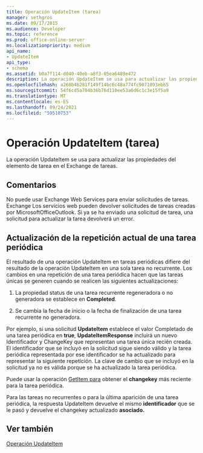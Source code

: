 ```yaml
---
title: Operación UpdateItem (tarea)
manager: sethgros
ms.date: 09/17/2015
ms.audience: Developer
ms.topic: reference
ms.prod: office-online-server
ms.localizationpriority: medium
api_name:
- UpdateItem
api_type:
- schema
ms.assetid: b0a7f114-d040-40eb-a8f3-05ea6489e472
description: La operación UpdateItem se usa para actualizar las propiedades del elemento de tarea en el Exchange de tareas.
ms.openlocfilehash: a268b4b281f149f14bc6c48a774fc9071093ebb5
ms.sourcegitcommit: 54f6cd5a704b36b76d110ee53a6d6c1c3e15f5a9
ms.translationtype: MT
ms.contentlocale: es-ES
ms.lasthandoff: 09/24/2021
ms.locfileid: "59510753"
---
```

# <a name="updateitem-operation-task"></a>Operación UpdateItem (tarea)

La operación UpdateItem se usa para actualizar las propiedades del elemento de tarea en el Exchange de tareas.
  
## <a name="remarks"></a>Comentarios

No puede usar Exchange Web Services para enviar solicitudes de tareas. Exchange Los servicios web pueden devolver solicitudes de tareas creadas por MicrosoftOfficeOutlook. Si ya se ha enviado una solicitud de tarea, una solicitud para actualizar la tarea devolverá un error.
  
## <a name="updating-the-current-occurrence-of-a-recurring-task"></a>Actualización de la repetición actual de una tarea periódica

El resultado de una operación UpdateItem en tareas periódicas difiere del resultado de la operación UpdateItem en una sola tarea no recurrente. Los cambios en una repetición de una tarea periódica hacen que las tareas únicas se generen cuando se realicen las siguientes actualizaciones:
  
1. La propiedad status de una tarea recurrente regeneradora o no generadora se establece en **Completed**.
    
2. Se cambia la fecha de inicio o la fecha de finalización de una tarea recurrente no generadora.
    
Por ejemplo, si una solicitud **UpdateItem** establece el valor Completado de una tarea periódica en **true**, **UpdateItemResponse** incluirá un nuevo Identificador y ChangeKey que representan una tarea única recién creada. El identificador que se incluyó en la solicitud sigue siendo válido y la tarea periódica representada por ese identificador se ha actualizado para representar la siguiente repetición. La clave de cambio que se incluyó en la solicitud ya no es válida porque se ha actualizado la tarea periódica. 
  
Puede usar la operación [GetItem para](getitem-operation.md) obtener el **changekey** más reciente para la tarea periódica. 
  
Para las tareas no recurrentes o para la última aparición de una tarea periódica, la respuesta UpdateItem devuelve el mismo **identificador** que se le pasó y devuelve el changekey actualizado **asociado.**
  
## <a name="see-also"></a>Ver también



[Operación UpdateItem](updateitem-operation.md)

